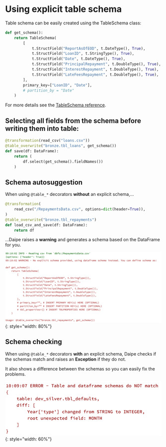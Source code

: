 # Using explicit table schema

Table schema can be easily created using the TableSchema class:

```python
def get_schema():
    return TableSchema(
        [
            t.StructField("ReportAsOfEOD", t.DateType(), True),
            t.StructField("LoanID", t.StringType(), True),
            t.StructField("Date", t.DateType(), True),
            t.StructField("PrincipalRepayment", t.DoubleType(), True),
            t.StructField("InterestRepayment", t.DoubleType(), True),
            t.StructField("LateFeesRepayment", t.DoubleType(), True),
        ],
        primary_key=["LoanID", "Date"],
        # partition_by = "Date"
    )
```

For more details see the [TableSchema reference](table-schema.md).

## Selecting all fields from the schema before writing them into table:

```python
@transformation(read_csv("loans.csv"))
@table_overwrite("bronze.tbl_loans", get_schema())
def save(df: DataFrame):
    return (
        df.select(get_schema().fieldNames())
    )
```

## Schema autosuggestion

When using `@table_*` decorators __without__ an explicit schema,...

```python
@transformation(
    read_csv("/RepaymentsData.csv", options=dict(header=True)),
)
@table_overwrite("bronze.tbl_repayments")
def load_csv_and_save(df: DataFrame):
    return df
```

...Daipe raises a __warning__ and generates a schema based on the DataFrame for you. 

![test](images/schema_generation.png){: style="width: 80%"}

## Schema checking

When using `@table_*` decorators __with__ an explicit schema, Daipe checks if the schemas match and raises an __Exception__ if they do not.

It also shows a difference between the schemas so you can easily fix the problems.

![test](images/schema_diff_example.png){: style="width: 60%"}
